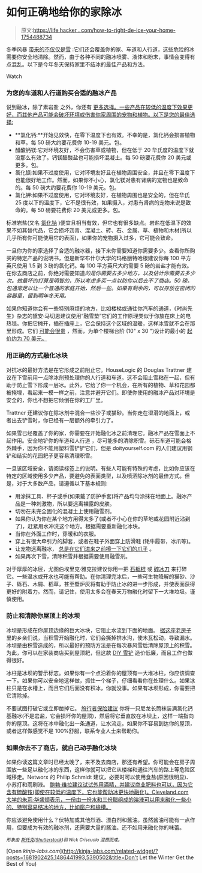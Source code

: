 # 如何正确地给你的家除冰

> 原文:[https://life hacker . com/how-to-right-de-ice-your-home-1754488734](https://lifehacker.com/how-to-properly-de-ice-your-home-1754488734)

冬季风暴 [带来的不仅仅是雪](https://lifehacker.com/how-to-obsessively-track-this-weekends-snowstorm-1754153944) :它们还会覆盖你的家、车道和人行道，这些危险的冰需要你安全地清除。然而，由于各种不同的融冰喷雾、液体和粉末，事情会变得有点混乱。以下是今年冬天保持家里不结冰的最佳产品和方法。

Watch

### **为您的车道和人行道购买合适的融冰产品**

说到融冰，除了素岩盐 之外，你还有 [更多选择。一些产品在较低的温度下效果更好，而其他产品可能会破坏环境或伤害你家周围的宠物和植物。以下是您的最佳选择:](https://lifehacker.com/the-right-type-of-ice-melt-to-buy-for-your-home-and-cli-1537264516)

*   **氯化钙:**开始见效快，在零下温度下也有效。不幸的是，氯化钙会损害植物和草。每 50 磅大约要花费你 10-19 美元。包。
*   醋酸钙镁:它对环境友好，不会伤害草或植物，但在低于 20 华氏度的温度下就没那么有效了。钙镁醋酸盐也可能损坏混凝土。每 50 磅要花费你 20 美元或更多。包。
*   氯化镁:如果不过度使用，它对环境友好且在植物周围安全，并且在零下温度下也能很好地工作。然而，如果你不小心，氯化镁对患有肾病的宠物也是致命的。每 50 磅大约要花费你 10-19 美元。包。
*   氯化钾:如果不过度使用，它对环境友好，在植物周围也是安全的，但在华氏 25 度以下的温度下，它不是很有效，如果摄入，对患有肾病的宠物来说是致命的。每 50 磅要花费你 20 美元或更多。包。

标准岩盐(又名 [氯化钠](https://en.wikipedia.org/wiki/Sodium_chloride) )便宜且相当有效，但它也有很多缺点。岩盐在低温下的效果不如其替代品，它会损坏沥青、混凝土、砖、石、金属、草、植物和木材(所以几乎所有你可能使用它的表面)，如果你的宠物摄入过多，它可能会致命。

一旦你为你的家选择了合适的融冰器，接下来你需要知道你需要多少。查看你所购买的特定产品的说明书，但是新罕布什尔大学的玛格丽特哈根建议你每 100 平方英尺使用 1.5 到 3 磅的氯化钙。每 100 平方英尺大约需要 5 磅的岩盐才能有效。在你去商店之前，你绝对需要知道*的是你需要去多少地方，以及估计你需要去多少次。做最坏的打算是明智的，所以考虑多买一点以防你以后去不了商店。50 磅。包通常足以让一个普通的家庭开始，然后一些。如果有剩余的，可以存放在密闭的容器里，留到明年冬天用。*

如果你知道你会有一些特别麻烦的地方，比如楼梯或通往你汽车的通道，《时尚先生》杂志的黛安·马切恩建议使用“融雪垫”它们的工作原理类似于你放在床上的电热毯。你把它摊开，插在插座上，它会保持这个区域的温暖，这样冰雪就不会在那里形成。它们 [可能会很贵](http://www.sears.com/heattrak-heated-stair-mat-extra-large-10inchx48inch/p-SPM10553136125?prdNo=1&blockNo=1&blockType=G1) ，然而，为单个楼梯台阶 (10" x 30 ")设计的最小的 [起价约为 70 美元。](http://www.amazon.com/HeatTrak-HR10-30-Residential-Snow-Melting-Stair/dp/B00421AHY2/ref=pd_sim_86_2?asc_campaign=InlineText&asc_refurl=https://lifehacker.com/how-to-properly-de-ice-your-home-1754488734&asc_source=&dpID=31M6l1gLIEL&dpSrc=sims&ie=UTF8&preST=_AC_UL160_SR160,160_&refRID=1TJBSE8J2YQBYE1KDTMA&tag=kinjalifehackerlink-20)

### **用正确的方式融化冰块**

对抗冰的最好方法是在它形成之前阻止它。HouseLogic 的 Douglas Trattner 建议在下雪前用一点除冰剂预处理你的人行道和车道。这不会阻止雪粘在一起，但有助于防止雪下形成一层冰。此外，它给了你一个机会，在所有的植物、草和花园都被掩埋，看起来一模一样之前，注意并避开它们。即使你使用的融冰产品对环境是安全的，你也不想把它倾倒在你的工厂里。

Trattner 还建议你在除冰剂中混合一些沙子或猫砂。当你走在湿滑的地面上，或者出去铲雪时，你已经有一层额外的牵引力了。

如果雪已经覆盖了你的家，你需要在开始融化冰之前清理它。融冰产品在雪面上不起作用。安全地铲你的车道和人行道 ，尽可能多的清除积雪。砾石车道可能会格外棘手，因为你不能用塑料雪铲铲它们，但是 doityourself.com 的人们建议用钢铲和结实的花园耙子更容易清理积雪。

一旦该区域安全，请阅读标签上的说明。有些人可能有特殊的考虑，比如你应该在特定的区域使用多少产品，要避免的表面类型，以及喷洒除冰剂的最佳方式。但是，对于大多数产品，请遵循以下基本规则:

*   用涂抹工具、杯子或手(如果戴了防护手套)将产品均匀涂抹在地面上。融冰产品是一种刺激物，所以要远离裸露的皮肤。
*   切勿在未完全固化的混凝土上使用融雪剂。
*   如果你认为你在某个地方用得太多了(或者不小心在你的草地或花园附近沾到了)，赶紧用水冲洗这个地方。根据需要重新融化冰块。
*   当你在外面工作时，穿暖和的衣服。
*   穿上有很大牵引力的脚套，或者在鞋子外面穿上防滑鞋 (牦牛履带，冰爪等)。
*   让宠物远离融冰， [总是在它们进来之前擦一下它们的爪子](http://www.consumerreports.org/cro/2014/02/best-ice-melts/index.htm) 。
*   如果再次下雪，清除积雪并根据需要使用融雪剂。

对于厚厚的冰层，尤图伯埃里克·雅克拉建议你用一把 [石板棍](http://www.sears.com/ludell-60-in-14-lb-slate-heavy-duty/p-00903926000P?sid=IDx01192011x000001&gclid=CjwKEAiAoIK1BRCRiMqphvnlwlwSJAAOebPMvJLbn18qUPHO7M4NRdLYHX5iJFzOCsMMzlMDIXHLVhoCtxHw_wcB) 或 [碎冰刀](http://www.amazon.com/Bully-Tools-92200-Sidewalk-Chopper/dp/B000PAQEKU?asc_campaign=InlineText&asc_refurl=https://lifehacker.com/how-to-properly-de-ice-your-home-1754488734&asc_source=&tag=kinjalifehackerlink-20) 来打碎它。一些温水或开水也可能有帮助。在你清理完冰后，一些可生物降解的猫砂、沙子、砾石、木屑、稻草，甚至壁炉灰将有助于防止冰的进一步形成，并使表面获得更好的附着力。然而，请记住，使用太多会在春天万物融化时留下一大堆垃圾。谨慎使用。

### **防止和清除你屋顶上的冰坝**

冰坝是形成在你屋顶边缘的巨大冰块，它阻止水流到下面的地面。 [据这座老房子](http://www.thisoldhouse.com/toh/photos/0,,20557572_21099309,00.html) 里的乡亲们说，当积雪开始融化时，它们会撕掉排水沟，使木瓦松动，导致漏水。冰坝是由积雪造成的，所以最好的预防方法是在每次暴风雪后清除屋顶上的积雪。为此，你可以在家装商店买到屋顶耙，但这款 [DIY 雪铲](https://lifehacker.com/the-diy-snow-ripper-can-eliminate-snow-from-your-roof-i-1497502004) 造价低廉，而且工作也做得很好。

冰柱是冰坝的警示标志。如果你有一个点沿着你的屋顶有一大堆冰柱，你应该调查一下。如果你可以安全地这样做，抓住一个梯子，仔细看看你在处理什么。如果冰柱只是在水槽上，而且它们后面没有积冰，你就没事。如果有冰坝形成，你需要把它清除掉。

不要试图打破它或立即凿掉它。 [旅行者保险建议](https://www.travelers.com/resources/weather/winter-storms/how-to-prevent-and-remove-ice-dams.aspx) 你将一只尼龙长筒袜装满氯化钙基融冰(不是岩盐，它会损坏你的屋顶)，然后将它垂直放在冰坝上，这样一端指向你的屋顶。这将在冰中融化出一条通道，让水流走。如果你不容易到达你的屋顶，或者这样做感觉不是 100%舒服，联系专业人士来帮助你。

### **如果你去不了商店，就自己动手融化冰块**

如果你读这篇文章时已经太晚了，来不及去商店，那还有希望。你可能会在房子周围放一些足以融化冰的东西，这样你就可以把它从楼梯和通往汽车的路上等危险区域移走。Networx 的 Philip Schmidt 建议，必要时可以使用食盐(原因很明显)、小苏打和雨刷液。 [鲍勃·维拉建议试试外用酒精，并建议商业肥料也可以，因为它含有硫酸铵(即使在较低的温度下，它也能帮助冰更快地融化)。Cleveland.com 大学的朱莉·华盛顿表示，一份由一份水和三份醋组成的溶液可以用来融化一些小的、特别容易结冰的地方，比如窗户和檐槽。](http://www.bobvila.com/articles/homemade-ice-melt/#.VqGPz_krJGp)

你应该避免使用什么？伏特加或其他烈酒、漂白剂和酱油。虽然酱油可能有一点作用，但要成为有效的融冰剂，还需要大量的酱油。还不如用来融化你的味蕾。

<small>*形象由*</small> [<small>*斯托克*</small>](http://www.shutterstock.com/pic-237842518/stock-vector-ice-cubes-and-melted-ice-cube-vector-set-on-white-background.html?src=kyGHV_z1GAe_eLfegZ8n4Q-1-2)<small>*(*</small>[<small>*Shutterstock*</small>](http://www.shutterstock.com/)<small>*)和 Nick Criscuolo 混搭而成。*</small>

[Open *kinja-labs.com*](http://kinja-labs.com/related-widget/?posts=1681902425,1486441993,5390502&title=Don't Let the Winter Get the Best of You)